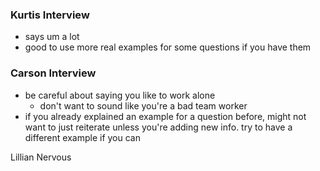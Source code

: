 ### Kurtis Interview
- says um a lot 
- good to use more real examples for some questions if you have them 

### Carson Interview
- be careful about saying you like to work alone
	- don't want to sound like you're a bad team worker
- if you already explained an example for a question before, might not want to just reiterate unless you're adding new info. try to have a different example if you can

Lillian
Nervous
